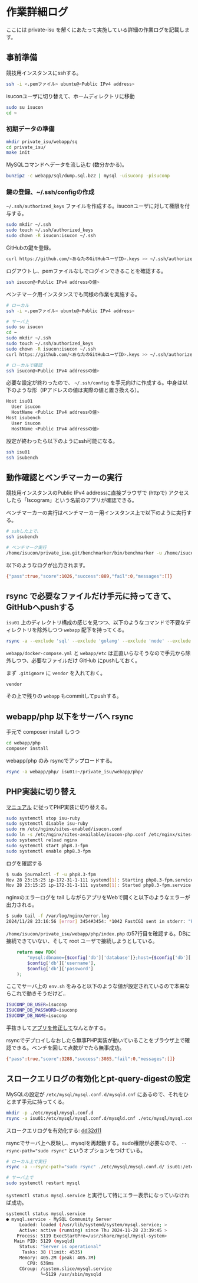 # 作業詳細ログ

ここには private-isu を解くにあたって実施している詳細の作業ログを記載します。

## 事前準備

競技用インスタンスにsshする。

```sh
ssh -i <.pemファイル> ubuntu@<Public IPv4 address>
```

isuconユーザに切り替えて、ホームディレクトリに移動

```sh
sudo su isucon
cd ~
```

### 初期データの準備

```sh
mkdir private_isu/webapp/sq
cd private_isu/
make init
```

MySQLコマンドへデータを流し込む (数分かかる)。

```sh
bunzip2 -c webapp/sql/dump.sql.bz2 | mysql -uisuconp -pisuconp
```

### 鍵の登録、~/.ssh/configの作成

`~/.ssh/authorized_keys` ファイルを作成する。isuconユーザに対して権限を付与する。

```sh
sudo mkdir ~/.ssh
sudo touch ~/.ssh/authorized_keys
sudo chown -R isucon:isucon ~/.ssh
```

GitHubの鍵を登録。

```sh
curl https://github.com/<あなたのGitHubユーザID>.keys >> ~/.ssh/authorized_keys
```

ログアウトし、pemファイルなしでログインできることを確認する。

```sh
ssh isucon@<Public IPv4 addressの値>
```

ベンチマーク用インスタンスでも同様の作業を実施する。

```sh
# ローカル
ssh -i <.pemファイル> ubuntu@<Public IPv4 address>

# サーバ上
sudo su isucon
cd ~
sudo mkdir ~/.ssh
sudo touch ~/.ssh/authorized_keys
sudo chown -R isucon:isucon ~/.ssh
curl https://github.com/<あなたのGitHubユーザID>.keys >> ~/.ssh/authorized_keys

# ローカルで確認
ssh isucon@<Public IPv4 addressの値>
```

必要な設定が終わったので、 `~/.ssh/config` を手元向けに作成する。中身は以下のような形（IPアドレスの値は実際の値と置き換える）。

```sh
Host isu01
  User isucon
  HostName <Public IPv4 addressの値>
Host isubench
  User isucon
  HostName <Public IPv4 addressの値>
```

設定が終わったら以下のようにssh可能になる。

```sh
ssh isu01
ssh isubench
```

## 動作確認とベンチマーカーの実行

競技用インスタンスのPublic IPv4 addressに直接ブラウザで (httpで) アクセスしたら「Iscogram」という名前のアプリが確認できる。

ベンチマーカーの実行はベンチマーカー用インスタンス上で以下のように実行する。

```sh
# sshした上で、
ssh isubench

# ベンチマーク実行
/home/isucon/private_isu.git/benchmarker/bin/benchmarker -u /home/isucon/private_isu.git/benchmarker/userdata -t http://<競技用インスタンスのPrivate IPv4 addresseの値>
```

以下のようなログが出力されます。

```sh
{"pass":true,"score":1026,"success":889,"fail":0,"messages":[]}
```

## rsync で必要なファイルだけ手元に持ってきて、GitHubへpushする

`isu01` 上のディレクトリ構成の感じを見つつ、以下のようなコマンドで不要なディレクトリを除外しつつ `webapp` 配下を持ってくる。

```sh
rsync -a --exclude 'sql' --exclude 'golang' --exclude 'node' --exclude 'ruby' isu01:~/private_isu/webapp ./
```

`webapp/docker-compose.yml` と `webapp/etc` は正直いらなそうなので手元から除外しつつ、必要なファイルだけ GitHub にpushしておく。

まず `.gitignore` に `vendor` を入れておく。

```.gitignore
vendor
```

その上で残りの `webapp` もcommitしてpushする。

## webapp/php 以下をサーバへ rsync

手元で composer install しつつ

```sh
cd webapp/php
composer install
```

webapp/php のみ rsyncでアップロードする。

```sh
rsync -a webapp/php/ isu01:~/private_isu/webapp/php/
```

## PHP実装に切り替え

[マニュアル](https://github.com/catatsuy/private-isu/blob/master/manual.md) に従ってPHP実装に切り替える。

```sh
sudo systemctl stop isu-ruby
sudo systemctl disable isu-ruby
sudo rm /etc/nginx/sites-enabled/isucon.conf
sudo ln -s /etc/nginx/sites-available/isucon-php.conf /etc/nginx/sites-enabled/
sudo systemctl reload nginx
sudo systemctl start php8.3-fpm
sudo systemctl enable php8.3-fpm
```

ログを確認する
```sh
$ sudo journalctl -f -u php8.3-fpm
Nov 28 23:15:25 ip-172-31-1-111 systemd[1]: Starting php8.3-fpm.service - The PHP 8.3 FastCGI Process Manager...
Nov 28 23:15:25 ip-172-31-1-111 systemd[1]: Started php8.3-fpm.service - The PHP 8.3 FastCGI Process Manager.
```

nginxのエラーログを tail しながらアプリをWebで開くと以下のようなエラーが出力される。

```sh
$ sudo tail -f /var/log/nginx/error.log
2024/11/28 23:16:56 [error] 3454#3454: *1042 FastCGI sent in stderr: "PHP message: PHP Fatal error:  Uncaught PDOException: SQLSTATE[HY000] [1698] Access denied for user 'root'@'localhost' in /home/isucon/private_isu/webapp/php/index.php:57
```

`/home/isucon/private_isu/webapp/php/index.php` の57行目を確認する。DBに接続できていない、そして root ユーザで接続しようとしている。

```php
    return new PDO(
        "mysql:dbname={$config['db']['database']};host={$config['db']['host']};port={$config['db']['port']};charset=utf8mb4",
        $config['db']['username'],
        $config['db']['password']
    );
```

ここでサーバ上の `env.sh` をみると以下のような値が設定されているので本来ならこれで動きそうだけど..

```sh
ISUCONP_DB_USER=isuconp
ISUCONP_DB_PASSWORD=isuconp
ISUCONP_DB_NAME=isuconp
```

手抜きして[アプリを修正して](https://github.com/stefafafan/private-isu-php/commit/c642a45ff4fdfa3a8e357c3a14aaefd3487e19c8)なんとかする。

rsyncでデプロイしなおしたら無事PHP実装が動いていることをブラウザ上で確認できる。ベンチを回して点数がでたら無事成功。

```sh
{"pass":true,"score":3288,"success":3085,"fail":0,"messages":[]}
```

## スロークエリログの有効化とpt-query-digestの設定

MySQLの設定が `/etc/mysql/mysql.conf.d/mysqld.cnf` にあるので、それをひとまず手元に持ってくる。

```sh
mkdir -p ./etc/mysql/mysql.conf.d
rsync -a isu01:/etc/mysql/mysql.conf.d/mysqld.cnf ./etc/mysql/mysql.conf.d
```

スロークエリログを有効化する: [dd32d11](https://github.com/stefafafan/private-isu-php/commit/dd32d11b4e3c6020159f764cfa028a15ebe34a09)

rsyncでサーバ上へ反映し、mysqlを再起動する。sudo権限が必要なので、 `--rsync-path="sudo rsync"` というオプションをつけている。

```sh
# ローカル上で実行
rsync -a --rsync-path="sudo rsync" ./etc/mysql/mysql.conf.d/ isu01:/etc/mysql/mysql.conf.d/

# サーバ上で
sudo systemctl restart mysql
```

`systemctl status mysql.service` と実行して特にエラー表示になっていなければ成功。

```sh
systemctl status mysql.service
● mysql.service - MySQL Community Server
     Loaded: loaded (/usr/lib/systemd/system/mysql.service; >
     Active: active (running) since Thu 2024-11-28 23:39:45 >
    Process: 5119 ExecStartPre=/usr/share/mysql/mysql-system>
   Main PID: 5129 (mysqld)
     Status: "Server is operational"
      Tasks: 38 (limit: 4535)
     Memory: 405.2M (peak: 405.7M)
        CPU: 639ms
     CGroup: /system.slice/mysql.service
             └─5129 /usr/sbin/mysqld
```
